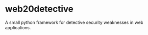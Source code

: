 web20detective
==============

A small python framework for detective security weaknesses in web applications.
